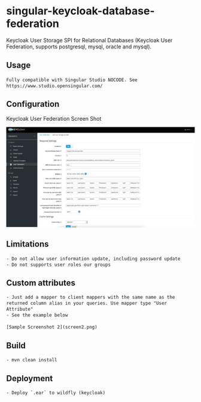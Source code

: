 # singular-keycloak-database-federation

Keycloak User Storage SPI for Relational Databases (Keycloak User Federation, supports postgresql, mysql, oracle and mysql).


## Usage

    Fully compatible with Singular Studio NOCODE. See https://www.studio.opensingular.com/
    

## Configuration

Keycloak User Federation Screen Shot

![Sample Screenshot](screen.png)


## Limitations

    - Do not allow user information update, including password update
    - Do not supports user roles our groups

## Custom attributes

    - Just add a mapper to client mappers with the same name as the returned column alias in your queries. Use mapper type "User Attribute"
    - See the example below
    
    [Sample Screenshot 2](screen2.png)


## Build

    - mvn clean install

## Deployment

    - Deploy `.ear` to wildfly (keycloak)


